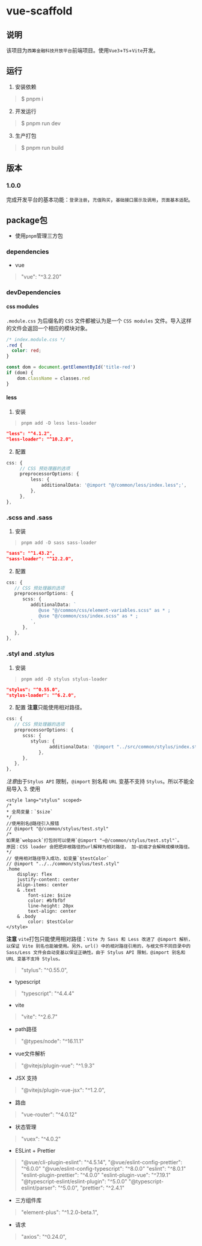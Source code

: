 <!--
 * @Author: your name
 * @Date: 2021-10-15 14:16:17
 * @LastEditTime: 2022-04-01 15:55:20
 * @LastEditors: matiastang
 * @Description: In User Settings Edit
 * @FilePath: /datumwealth-front-scaffold/README.md
-->
# vue-scaffold

## 说明

该项目为`西筹金融科技开放平台`前端项目。使用`Vue3`+`TS`+`Vite`开发。

## 运行

1. 安装依赖

> $ pnpm i

2. 开发运行

> $ pnpm run dev

3. 生产打包

> $ pnpm run build

## 版本

### 1.0.0

完成开发平台的基本功能：`登录注册`，`充值购买`，`基础接口展示及调用`，`页面基本适配`。

## package包

* 使用`pnpm`管理三方包

### dependencies

* vue

> "vue": "^3.2.20"

### devDependencies

#### css modules

`.module.css` 为后缀名的 `CSS` 文件都被认为是一个 `CSS modules` 文件。导入这样的文件会返回一个相应的模块对象。
```css
/* index.module.css */
.red {
  color: red;
}
```
```ts
const dom = document.getElementById('title-red')
if (dom) {
    dom.className = classes.red
}
```

#### less

1. 安装
> `pnpm add -D less less-loader`
```json
"less": "^4.1.2",
"less-loader": "^10.2.0",
```
2. 配置
```ts
css: {
     // CSS 预处理器的选项
     preprocessorOptions: {
         less: {
             additionalData: '@import "@/common/less/index.less";',
         },
     },
},
```

### .scss and .sass

1. 安装
> `pnpm add -D sass sass-loader`
```json
"sass": "^1.43.2",
"sass-loader": "^12.2.0",
```
2. 配置
```ts
css: {
   // CSS 预处理器的选项
   preprocessorOptions: {
      scss: {
         additionalData: `
            @use "@/common/css/element-variables.scss" as * ;
            @use "@/common/css/index.scss" as * ;
         `,
      },
   },
},
```

### .styl and .stylus

1. 安装
> `pnpm add -D stylus stylus-loader`
```json
"stylus": "^0.55.0",
"stylus-loader": "^6.2.0",
```
2. 配置
**注意**只能使用相对路径。
```ts
css: {
   // CSS 预处理器的选项
   preprocessorOptions: {
      scss: {
         stylus: {
                additionalData: '@import "../src/common/stylus/index.styl";',
            },
      },
   },
},
```
*注意*由于`Stylus API` 限制，`@import` 别名和 `URL` 变基不支持 `Stylus`。所以不能全局导入
3. 使用
```vue
<style lang="stylus" scoped>
/*
* 全局变量：`$size`
*/
//使用别名@路径引入报错
// @import "@/common/stylus/test.styl"
/*
如果是`webpack`打包则可以使用`@import "~@/common/stylus/test.styl"`。
原因：CSS loader 会把把非根路径的url解释为相对路径， 加~前缀才会解释成模块路径。
*/
// 使用相对路径导入成功，如变量`$testColor`
// @import "../../common/stylus/test.styl"
.home
    display: flex
    justify-content: center
    align-items: center
    & .text
        font-size: $size
        color: #bfbfbf
        line-height: 20px
        text-align: center
    & .body
        color: $testColor
</style>
```
**注意**
`vite`打包只能使用相对路径：`Vite 为 Sass 和 Less 改进了 @import 解析，以保证 Vite 别名也能被使用。另外，url() 中的相对路径引用的，与根文件不同目录中的 Sass/Less 文件会自动变基以保证正确性。由于 Stylus API 限制，@import 别名和 URL 变基不支持 Stylus。`

> "stylus": "^0.55.0",

* typescript

> "typescript": "^4.4.4"

* vite

> "vite": "^2.6.7"

* path路径

> "@types/node": "^16.11.1"

* vue文件解析

> "@vitejs/plugin-vue": "^1.9.3"

* JSX 支持

> "@vitejs/plugin-vue-jsx": "^1.2.0",

* 路由

>  "vue-router": "^4.0.12"

* 状态管理

> "vuex": "^4.0.2"

* ESLint + Prettier

> "@vue/cli-plugin-eslint": "^4.5.14",
> "@vue/eslint-config-prettier": "^6.0.0"
> "@vue/eslint-config-typescript": "^8.0.0"
> "eslint": "^8.0.1"
> "eslint-plugin-prettier": "^4.0.0"
> "eslint-plugin-vue": "^7.19.1"
> "@typescript-eslint/eslint-plugin": "^5.0.0"
> "@typescript-eslint/parser": "^5.0.0",
> "prettier": "^2.4.1"

* 三方组件库

> "element-plus": "^1.2.0-beta.1",

* 请求

> "axios": "^0.24.0",